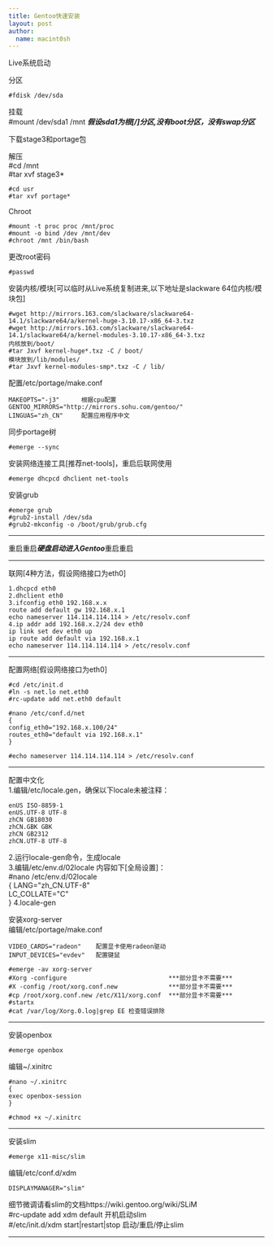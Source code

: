 ```yaml
---
title: Gentoo快速安装 
layout: post
author:
  name: macint0sh
---
```

Live系统启动       

分区       

    #fdisk /dev/sda     

挂载     
    #mount /dev/sda1 /mnt ***假设sda1为根[/]分区,没有boot分区，没有swap分区***     

下载stage3和portage包     

解压     
    #cd /mnt     
    #tar xvf stage3*    

    #cd usr       
    #tar xvf portage*     
Chroot

    #mount -t proc proc /mnt/proc       
    #mount -o bind /dev /mnt/dev     
    #chroot /mnt /bin/bash       

更改root密码

    #passwd

安装内核/模块[可以临时从Live系统复制进来,以下地址是slackware 64位内核/模块包]     
    
    #wget http://mirrors.163.com/slackware/slackware64-14.1/slackware64/a/kernel-huge-3.10.17-x86_64-3.txz    
    #wget http://mirrors.163.com/slackware/slackware64-14.1/slackware64/a/kernel-modules-3.10.17-x86_64-3.txz     
    内核放到/boot/     
    #tar Jxvf kernel-huge*.txz -C / boot/    
    模块放到/lib/modules/      
    #tar Jxvf kernel-modules-smp*.txz -C / lib/     

配置/etc/portage/make.conf      

    MAKEOPTS="-j3"      根据cpu配置         
    GENTOO_MIRRORS="http://mirrors.sohu.com/gentoo/"      
    LINGUAS="zh_CN"     配置应用程序中文            

同步portage树      

    #emerge --sync       

安装网络连接工具[推荐net-tools]，重启后联网使用 

    #emerge dhcpcd dhclient net-tools           

安装grub 

    #emerge grub      
    #grub2-install /dev/sda         
    #grub2-mkconfig -o /boot/grub/grub.cfg         

****************************************         

重启重启***硬盘启动进入Gentoo***重启重启             

****************************************         
联网[4种方法，假设网络接口为eth0]               

    1.dhcpcd eth0      
    2.dhclient eth0       
    3.ifconfig eth0 192.168.x.x      
    route add default gw 192.168.x.1      
    echo nameserver 114.114.114.114 > /etc/resolv.conf     
    4.ip addr add 192.168.x.2/24 dev eth0     
    ip link set dev eth0 up      
    ip route add default via 192.168.x.1       
    echo nameserver 114.114.114.114 > /etc/resolv.conf       
****************************************      
配置网络[假设网络接口为eth0]        

    #cd /etc/init.d     
    #ln -s net.lo net.eth0      
    #rc-update add net.eth0 default      

    #nano /etc/conf.d/net        
    {      
    config_eth0="192.168.x.100/24"           
    routes_eth0="default via 192.168.x.1"          
    }           

    #echo nameserver 114.114.114.114 > /etc/resolv.conf         

****************************************          
配置中文化          
1.编辑/etc/locale.gen，确保以下locale未被注释：             

    enUS ISO-8859-1             
    enUS.UTF-8 UTF-8            
    zhCN GB18030                
    zhCN.GBK GBK                
    zhCN GB2312             
    zhCN.UTF-8 UTF-8                

2.运行locale-gen命令，生成locale                
3.编辑/etc/env.d/02locale 内容如下[全局设置]：                  
    #nano /etc/env.d/02locale                   
    {
    LANG="zh_CN.UTF-8"                      
    LC_COLLATE="C"                  
    }
4.locale-gen              

安装xorg-server                 
编辑/etc/portage/make.conf                          

    VIDEO_CARDS="radeon"	配置显卡使用radeon驱动                      
    INPUT_DEVICES="evdev" 	配置键鼠                                

    #emerge -av xorg-server                 
    #Xorg -configure 			   	            ***部分显卡不需要***        
    #X -config /root/xorg.conf.new			    ***部分显卡不需要***         
    #cp /root/xorg.conf.new /etc/X11/xorg.conf 	***部分显卡不需要***         
    #startx                                                 
    #cat /var/log/Xorg.0.log|grep EE 检查错误排除                   

****************************************               
安装openbox                     

    #emerge openbox                         
                    
编辑~/.xinitrc                      
    
    #nano ~/.xinitrc                    
    {                       
    exec openbox-session                    
    }                       
                        
    #chmod +x ~/.xinitrc                        

****************************************            
安装slim                

    #emerge x11-misc/slim               
                        
编辑/etc/conf.d/xdm         

    DISPLAYMANAGER="slim"           
                        
细节微调请看slim的文档https://wiki.gentoo.org/wiki/SLiM              
#rc-update add xdm default 		开机启动slim                    
#/etc/init.d/xdm start|restart|stop	启动/重启/停止slim                  

****************************************         

